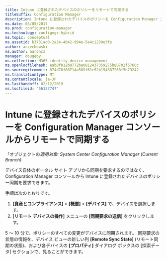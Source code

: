 ```yaml
---
title: Intune に登録されたデバイスのポリシーをリモートで同期する
titleSuffix: Configuration Manager
description: Intune に登録されたデバイスのポリシーを Configuration Manager コンソールから同期する方法について説明します
ms.date: 03/05/2017
ms.prod: configuration-manager
ms.technology: configmgr-hybrid
ms.topic: conceptual
ms.assetid: b3731ad0-2a24-4042-994e-5e4c1230e3fe
author: aczechowski
ms.author: aaroncz
manager: dougeby
ms.collection: M365-identity-device-management
ms.openlocfilehash: eab8f812b8772be0812437359275b80702f5760c
ms.sourcegitcommit: 874d78f08714a509f61c52b154387268f5b73242
ms.translationtype: MT
ms.contentlocale: ja-JP
ms.lasthandoff: 02/12/2019
ms.locfileid: "56137747"
---
```

# <a name="remotely-synchronize-policy-on-intune-enrolled-devices-from-the-configuration-manager-console"></a>Intune に登録されたデバイスのポリシーを Configuration Manager コンソールからリモートで同期する

「オブジェクトの*適用対象: System Center Configuration Manager (Current Branch)*


デバイス自体のポータル サイト アプリから同期を要求するのではなく、Configuration Manager コンソールから Intune に登録されたデバイスのポリシー同期を要求できます。 

手順は次のとおりです。

1.  **[資産とコンプライアンス]** > **[概要]** > **[デバイス]** で、デバイスを選択します。
2.  **[リモート デバイスの操作]** メニューの **[同期要求の送信]** をクリックします。


5 ～ 10 分で、ポリシーのすべての変更がデバイスに同期されます。 同期要求の状態の情報を、デバイス ビューの新しい列 **[Remote Sync State]** (リモート同期の状態)、および各デバイスの **[プロパティ]** ダイアログ ボックスの [探索データ] セクションで、見ることができます。
